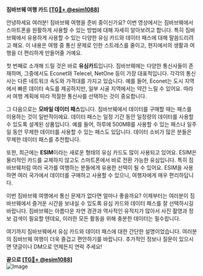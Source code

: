 **짐바브웨 여행 카드 [[TG💪+ @esim1088](https://t.me/s/esim1088)]**

안녕하세요 여러분! 짐바브웨 여행을 준비 중이신가요? 이번 영상에서는 짐바브웨에서 스마트폰을 원활하게 사용할 수 있는 방법에 대해 자세히 알아보려고 합니다. 특히 짐바브웨에서 유용하게 사용할 수 있는 다양한 유심 카드와 데이터 패스에 대해 말씀드리려고 해요. 이 내용은 여행 중 통신 문제로 인한 스트레스를 줄이고, 현지에서의 생활과 여행을 더 편리하게 만들어줄 거예요.

첫 번째로 소개해 드릴 것은 바로 **유심카드**입니다. 짐바브웨에는 다양한 통신사들이 존재하며, 그중에서도 Econet와 Telecel, NetOne 등이 가장 대표적입니다. 각각의 통신사는 다른 네트워크 속도와 가격대를 가지고 있습니다. 예를 들어, Econet는 도시 지역에서 빠른 데이터 속도를 제공하지만, 일부 시골 지역에서는 약간 느릴 수 있어요. 따라서 여행 계획에 따라 적절한 통신사를 선택하는 것이 중요합니다.

그 다음으로는 **모바일 데이터 패스**입니다. 짐바브웨에서 데이터를 구매할 때는 패스를 이용하는 것이 일반적이에요. 데이터 패스는 일정 기간 동안 일정량의 데이터를 사용할 수 있도록 설계된 상품입니다. 예를 들어, 하루에 500MB를 사용할 수 있는 패스나 일주일 동안 무제한 데이터를 사용할 수 있는 패스도 있답니다. 데이터 소비가 많은 분들은 무제한 데이터 패스를 추천합니다.

또한, 최근에는 **ESIM**이라는 새로운 형태의 유심 카드도 많이 사용되고 있어요. ESIM은 물리적인 카드를 교체하지 않고도 스마트폰에서 바로 전환 가능한 유심입니다. 특히 짐바브웨처럼 여러 국가를 여행하는 분들에게 유용한 선택이 될 수 있어요. ESIM을 사용하면 여러 국가에서 데이터를 구매하고 사용할 수 있으니, 여행자에게 매우 편리하답니다.

이번 짐바브웨 여행에서 통신 문제가 없다면 얼마나 좋을까요? 이제부터는 여러분이 짐바브웨에서 즐거운 시간을 보내실 수 있도록 유심 카드와 데이터 패스를 잘 선택하시길 바랍니다. 짐바브웨는 아름다운 자연 경관과 역사적인 유적지가 많아서 사진 촬영과 정보 검색이 필요할 텐데요, 이러한 모든 활동을 위해 충분한 데이터는 필수랍니다.

여기까지 짐바브웨에서 유심 카드와 데이터 패스에 대한 간단한 설명이었습니다. 여러분의 짐바브웨 여행이 더욱 즐겁고 편안하기를 바랍니다. 추가적인 정보나 질문이 있으시면 댓글이나 DM으로 언제든지 연락 주세요!

**끝으로 [[TG💪+ @esim1088](https://t.me/s/esim1088)]**  
![Image](https://i.postimg.cc/Y0z9fWf4/image.png)